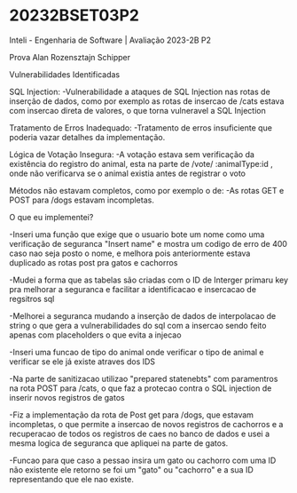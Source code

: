 # 20232BSET03P2

Inteli - Engenharia de Software | Avaliação 2023-2B P2

Prova Alan Rozensztajn Schipper

Vulnerabilidades Identificadas

SQL Injection:
-Vulnerabilidade a ataques de SQL Injection nas rotas de inserção de dados, como por exemplo as rotas de insercao de /cats estava com insercao direta de valores, o que torna vulneravel a SQL Injection

Tratamento de Erros Inadequado:
-Tratamento de erros insuficiente que poderia vazar detalhes da implementação.

Lógica de Votação Insegura:
-A votação estava sem verificação da existência do registro do animal, esta na parte de /vote/ :animalType:id , onde não verificarva se o animal existia antes de registrar o voto

Métodos não estavam completos, como por exemplo o de:
-As rotas GET e POST para /dogs estavam incompletas.

O que eu implementei?

-Inseri uma função que exige que o usuario bote um nome como uma verificação de seguranca "Insert name" e mostra um codigo de erro de 400 caso nao seja posto o nome, e melhora pois anteriormente estava duplicado as rotas post pra gatos e cachorros

-Mudei a forma que as tabelas são criadas com o ID de Interger primaru key pra melhorar a seguranca e facilitar a identificacao e insercacao de regsitros sql

-Melhorei a seguranca mudando a inserção de dados de interpolacao de string o que gera a vulnerabilidades do sql com a insercao sendo feito apenas com placeholders o que evita a injecao

-Inseri uma funcao de tipo do animal onde verificar o tipo de animal e verificar se ele já existe atraves dos IDS

-Na parte de sanitizacao utilizao "prepared statenebts" com paramentros na rota POST para /cats, o que faz a protecao contra o SQL injection de inserir novos registros de gatos

-Fiz a implementação da rota de Post get para /dogs, que estavam incompletas, o que permite a insercao de novos registros de cachorros e a recuperacao de todos os registros de caes no banco de dados e usei a mesma logica de seguranca que apliquei na parte de gatos.

-Funcao para que caso a pessao insira um gato ou cachorro com uma ID não existente ele retorno se foi um "gato" ou "cachorro" e a sua ID representando que ele nao existe.
